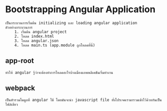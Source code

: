 # Bootstrapping Angular Application
    เป็นกระบวนการเริ่มต้น initializing และ loading angular application
    ตัวอย่างกระบวนการ
        1. เริ่มต้น angular project
        2. โหลด index.html
        3. โหลด angular.json
        4. โหลด main.ts (app.module ถูกโหลดที่นี่)

## app-root
    ทำให้ angular รู้ว่าจะต้องทำการโหลดอะไรบ้างเมื่องแอพพลิเคชันเริ่มทำงาน

## webpack
    เป็นตัวรวมโมดูลที่ angular ใช้ โดยมันจะนำ javascript file ทั้งโปรเจคเรามารวมเข้าไว้ด้วยกันเป็นไฟล์เดียว